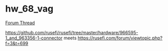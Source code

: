 # hw_68_vag

[Forum Thread](https://rusefi.com/forum/viewtopic.php?f=4&t=1725)

https://github.com/rusefi/rusefi/tree/master/hardware/966595-1_and_963356-1-connector meets https://rusefi.com/forum/viewtopic.php?f=3&t=699
